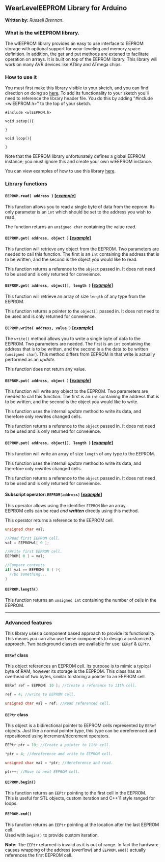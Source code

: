 ## **WearLevelEEPROM Library** for Arduino

**Written by:** _Russell Brennan_.  

### **What is the wlEEPROM library.**

The wlEEPROM library provides an easy to use interface to EEPROM storage with
optional support for wear-leveling and memory space definition.  In addition,
the get and put methods are extened to facilitate operation on arrays.
It is built on top of the EEPROM library.  This library will work on many AVR
devices like ATtiny and ATmega chips.

### **How to use it**
You must first make this library visible to your sketch, and you can find
direction on doing so [here](https://www.arduino.cc/en/Hacking/Libraries).
To add its functionality to your sketch you'll need to reference the library
header file. You do this by adding "#include <wlEEPROM.h>" to the top of your
sketch.

```Arduino
#include <wlEEPROM.h>

void setup(){

}

void loop(){

}

```

Note that the EEPROM library unfortunately defines a global EEPROM instance;
you must ignore this and create your own wlEEPROM instance.

You can view examples of how to use this library [here](examples/).

### **Library functions**

#### **`EEPROM.read( address )`** [[_example_]](examples/eeprom_read/eeprom_read.ino)

This function allows you to read a single byte of data from the eeprom.
Its only parameter is an `int` which should be set to the address you wish to read.

The function returns an `unsigned char` containing the value read.

#### **`EEPROM.get( address, object )`** [[_example_]](examples/eeprom_get/eeprom_get.ino)

This function will retrieve any object from the EEPROM.
Two parameters are needed to call this function. The first is an `int`
containing the address that is to be written, and the second is the object
you would like to read.

This function returns a reference to the `object` passed in.
It does not need to be used and is only returned for conveience.

#### **`EEPROM.get( address, object[], length )`** [[_example_]](examples/eeprom_get/eeprom_get.ino)

This function will retrieve an array of size `length` of any type from the EEPROM.

This function returns a pointer to the `object[]` passed in.
It does not need to be used and is only returned for conveience.

#### **`EEPROM.write( address, value )`** [[_example_]](examples/eeprom_write/eeprom_write.ino)

The `write()` method allows you to write a single byte of data to the EEPROM.
Two parameters are needed. The first is an `int` containing the address that is
to be written, and the second is a the data to be written (`unsigned char`).
This method differs from EEPROM in that write is actually performed as an _update_.

This function does not return any value.

#### **`EEPROM.put( address, object )`** [[_example_]](examples/eeprom_put/eeprom_put.ino)

This function will write any object to the EEPROM.
Two parameters are needed to call this function. The first is an `int`
containing the address that is to be written, and the second is the object you
would like to write.

This function uses the internal _update_ method to write its data, and therefore
only rewrites changed cells.

This function returns a reference to the `object` passed in. It does not need
to be used and is only returned for conveience.

#### **`EEPROM.put( address, object[], length )`** [[_example_]](examples/eeprom_put/eeprom_put.ino)

This function will write an array of size `length` of any type to the EEPROM.

This function uses the internal _update_ method to write its data, and therefore
only rewrites changed cells.

This function returns a reference to the `object` passed in. It does not need
to be used and is only returned for conveience.


#### **Subscript operator: `EEPROM[address]`** [[_example_]](examples/eeprom_crc/eeprom_crc.ino)

This operator allows using the identifier `EEPROM` like an array.  
EEPROM cells can be read _and_ **_written_** directly using this method.

This operator returns a reference to the EEPROM cell.

```c++
unsigned char val;

//Read first EEPROM cell.
val = EEPROMwl[ 0 ];

//Write first EEPROM cell.
EEPROM[ 0 ] = val;

//Compare contents
if( val == EEPROM[ 0 ] ){
  //Do something...
}
```

#### **`EEPROM.length()`**

This function returns an `unsigned int` containing the number of cells in the
EEPROM.

---

### **Advanced features**

This library uses a component based approach to provide its functionality.
This means you can also use these components to design a customized approach.
Two background classes are available for use: `EERef` & `EEPtr`.

#### **`EERef` class**

This object references an EEPROM cell.
Its purpose is to mimic a typical byte of RAM, however its storage is the EEPROM.
This class has an overhead of two bytes, similar to storing a pointer to an EEPROM cell.

```C++
EERef ref = EEPROM[ 10 ]; //Create a reference to 11th cell.

ref = 4; //write to EEPROM cell.

unsigned char val = ref; //Read referenced cell.
```

#### **`EEPtr` class**

This object is a bidirectional pointer to EEPROM cells represented by `EERef` objects.
Just like a normal pointer type, this type can be dereferenced and repositioned using 
increment/decrement operators.

```C++
EEPtr ptr = 10; //Create a pointer to 11th cell.

*ptr = 4; //dereference and write to EEPROM cell.

unsigned char val = *ptr; //dereference and read.

ptr++; //Move to next EEPROM cell.
```

#### **`EEPROM.begin()`**

This function returns an `EEPtr` pointing to the first cell in the EEPROM.  
This is useful for STL objects, custom iteration and C++11 style ranged for loops.

#### **`EEPROM.end()`**

This function returns an `EEPtr` pointing at the location after the last EEPROM cell.  
Used with `begin()` to provide custom iteration.

**Note:** The `EEPtr` returned is invalid as it is out of range. 
In fact the hardware causes wrapping of the address (overflow) and 
`EEPROM.end()` actually references the first EEPROM cell.
